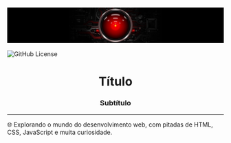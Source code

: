 ![](banner.jpg)

![GitHub License](https://img.shields.io/github/license/deyzzi/senac-tat)

<h1 align="center">Título</h1>
<h3 align="center">Subtítulo</h3>
<hr>
🌐 Explorando o mundo do desenvolvimento web, com pitadas de HTML, CSS, JavaScript e muita curiosidade. 


